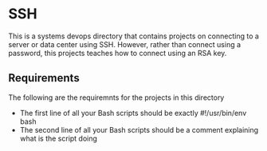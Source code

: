 # SSH
This is a systems devops directory that contains projects on connecting to a server or data center using SSH. However, rather than connect using a password, this projects teaches how to connect using an RSA key.

## Requirements
The following are the requiremnts for the projects in this directory
- The first line of all your Bash scripts should be exactly #!/usr/bin/env bash
- The second line of all your Bash scripts should be a comment explaining what is the script doing

